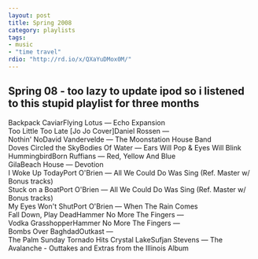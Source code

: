 ```yaml
---
layout: post
title: Spring 2008
category: playlists
tags:
- music
- "time travel"
rdio: "http://rd.io/x/QXaYuDMox0M/"
---
```

<div class="playlist"><h2>Spring 08 - too lazy to update ipod so i listened to this stupid playlist for three months</h2> <div class="playlist-track"><span class="track-name">Backpack Caviar</span><span class="track-artist">Flying Lotus</span><span class="track-album"> — Echo Expansion</span></div><div class="playlist-track"><span class="track-name">Too Little Too Late [Jo Jo Cover]</span><span class="track-artist">Daniel Rossen</span><span class="track-album"> — </span></div><div class="playlist-track"><span class="track-name">Nothin' No</span><span class="track-artist">David Vandervelde</span><span class="track-album"> — The Moonstation House Band</span></div><div class="playlist-track"><span class="track-name">Doves Circled the Sky</span><span class="track-artist">Bodies Of Water</span><span class="track-album"> — Ears Will Pop &amp; Eyes Will Blink</span></div><div class="playlist-track"><span class="track-name">Hummingbird</span><span class="track-artist">Born Ruffians</span><span class="track-album"> — Red, Yellow And Blue</span></div><div class="playlist-track"><span class="track-name">Gila</span><span class="track-artist">Beach House</span><span class="track-album"> — Devotion</span></div><div class="playlist-track"><span class="track-name">I Woke Up Today</span><span class="track-artist">Port O'Brien</span><span class="track-album"> — All We Could Do Was Sing (Ref. Master w/ Bonus tracks)</span></div><div class="playlist-track"><span class="track-name">Stuck on a Boat</span><span class="track-artist">Port O'Brien</span><span class="track-album"> — All We Could Do Was Sing (Ref. Master w/ Bonus tracks)</span></div><div class="playlist-track"><span class="track-name">My Eyes Won't Shut</span><span class="track-artist">Port O'Brien</span><span class="track-album"> — When The Rain Comes</span></div><div class="playlist-track"><span class="track-name">Fall Down, Play Dead</span><span class="track-artist">Hammer No More The Fingers</span><span class="track-album"> — </span></div><div class="playlist-track"><span class="track-name">Vodka Grasshopper</span><span class="track-artist">Hammer No More The Fingers</span><span class="track-album"> — </span></div><div class="playlist-track"><span class="track-name">Bombs Over Baghdad</span><span class="track-artist">Outkast</span><span class="track-album"> — </span></div><div class="playlist-track"><span class="track-name">The Palm Sunday Tornado Hits Crystal Lake</span><span class="track-artist">Sufjan Stevens</span><span class="track-album"> — The Avalanche - Outtakes and Extras from the Illinois Album</span></div></div>